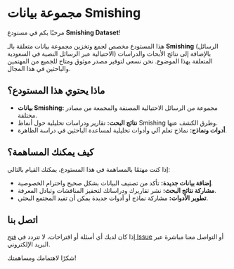 # مجموعة بيانات Smishing

مرحبًا بكم في مستودع **Smishing Dataset**!

هذا المستودع مخصص لجمع وتخزين مجموعة بيانات متعلقة بالـ **Smishing** (الرسائل الاحتيالية عبر الرسائل النصية في السعودية) بالإضافة إلى نتائج الأبحاث والدراسات المتعلقة بهذا الموضوع. نحن نسعى لتوفير مصدر موثوق ومتاح للجميع من المهتمين والباحثين في هذا المجال.

## ماذا يحتوي هذا المستودع؟

- **بيانات Smishing:** مجموعة من الرسائل الاحتيالية المصنفة والمجمعة من مصادر مختلفة.
- **نتائج البحث:** تقارير ودراسات تحليلية حول أنماط Smishing وطرق الكشف عنها.
- **أدوات ونماذج:** نماذج تعلم آلي وأدوات تحليلية لمساعدة الباحثين في دراسة الظاهرة.

## كيف يمكنك المساهمة؟

إذا كنت مهتمًا بالمساهمة في هذا المستودع، يمكنك القيام بالتالي:
- **إضافة بيانات جديدة:** تأكد من تصنيف البيانات بشكل صحيح واحترام الخصوصية.
- **مشاركة نتائج البحث:** نشر تقاريرك ودراساتك لتحفيز المناقشات وتبادل المعرفة.
- **تطوير الأدوات:** مشاركة نماذج أو أدوات جديدة يمكن أن تفيد المجتمع البحثي.

## اتصل بنا

إذا كان لديك أي أسئلة أو اقتراحات، لا تتردد في [فتح Issue](https://github.com/tasmco/smishing-dataset/issues) أو التواصل معنا مباشرة عبر البريد الإلكتروني.

شكرًا لاهتمامك ومساهمتك!
